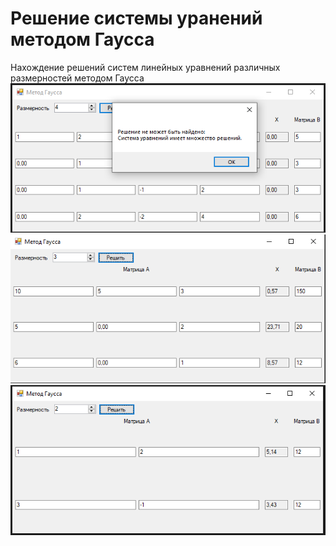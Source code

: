 # Решение системы уранений методом Гаусса

Нахождение решений систем линейных уравнений различных размерностей методом Гаусса
![1](1.PNG)
![2](2.PNG)
![3](3.PNG)
